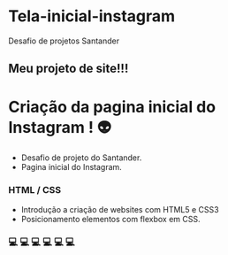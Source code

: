 # Tela-inicial-instagram

Desafio de projetos Santander

## Meu projeto de site!!!

# Criação da pagina inicial do Instagram ! 👽
- Desafio de projeto do Santander.
- Pagina inicial do Instagram.

### HTML / CSS 
- Introdução a criação de websites com HTML5 e CSS3
- Posicionamento elementos com flexbox em CSS.

### :computer: :computer: :computer: :computer: :computer: :computer:
